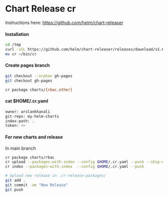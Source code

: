 # Chart Release cr
Instructions here: https://github.com/helm/chart-releaser

#### Installation
``` sh
cd /tmp
curl -sSL https://github.com/helm/chart-releaser/releases/download/v1.6.0/chart-releaser_1.6.0_darwin_amd64.tar.gz | tar xzf -
mv cr ~/bin/cr
```

#### Create pages branch
``` sh
git checkout --orphan gh-pages
git checkout gh-pages

cr package charts/{rbac,other}
```
#### cat $HOME/.cr.yaml
``` sh
owner: arslankhanali
git-repo: my-helm-charts
index-path: .
token: <>
```
#### For new charts and release
In main branch
``` sh
cr package charts/rbac
cr upload --packages-with-index --config $HOME/.cr.yaml --push --skip-existing
cr index --packages-with-index  --config $HOME/.cr.yaml --push

# Upload new release in .cr-release-packages/
git add .
git commit -am "New Release"
git push
```

####